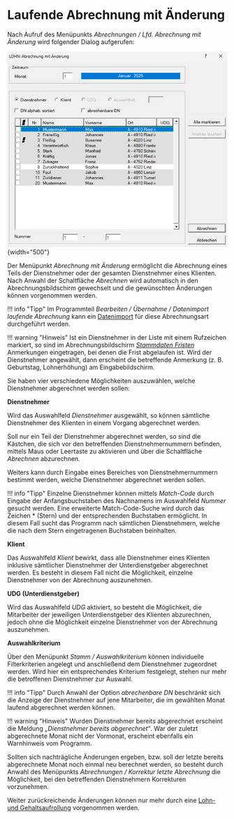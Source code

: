 # Laufende Abrechnung mit Änderung

Nach Aufruf des Menüpunkts *Abrechnungen / Lfd. Abrechnung mit Änderung* wird folgender Dialog aufgerufen:

![Image](<img/image39.png>){width="500"}

Der Menüpunkt *Abrechnung mit Änderung* ermöglicht die Abrechnung eines Teils der Dienstnehmer oder der gesamten Dienstnehmer eines Klienten. Nach Anwahl der Schaltfläche *Abrechnen* wird automatisch in den Abrechnungsbildschirm gewechselt und die gewünschten Änderungen können vorgenommen werden.

!!! info "Tipp"
    Im Programmteil *Bearbeiten / Übernahme / Datenimport laufende Abrechnung* kann ein [Datenimport](../Datenimport/Allgemeines.md) für diese Abrechnungsart durchgeführt werden.

!!! warning "Hinweis"
    Ist ein Dienstnehmer in der Liste mit einem Rufzeichen markiert, so sind im Abrechnungsbildschirm [*Stammdaten Fristen*](../Abrechnungsbildschirme/Stammdaten%20Fristen.md) Anmerkungen eingetragen, bei denen die Frist abgelaufen ist. Wird der Dienstnehmer angewählt, dann erscheint die betreffende Anmerkung (z. B. Geburtstag, Lohnerhöhung) am Eingabebildschirm.

Sie haben vier verschiedene Möglichkeiten auszuwählen, welche Dienstnehmer abgerechnet werden sollen:

**Dienstnehmer**

Wird das Auswahlfeld *Dienstnehmer* ausgewählt, so können sämtliche Dienstnehmer des Klienten in einem Vorgang abgerechnet werden.

Soll nur ein Teil der Dienstnehmer abgerechnet werden, so sind die Kästchen, die sich vor den betreffenden Dienstnehmernummern befinden, mittels Maus oder Leertaste zu aktivieren und über die Schaltfläche *Abrechnen* abzurechnen.

Weiters kann durch Eingabe eines Bereiches von Dienstnehmernummern bestimmt werden, welche Dienstnehmer abgerechnet werden sollen.

!!! info "Tipp"
    Einzelne Dienstnehmer können mittels *Match-Code* durch Eingabe der Anfangsbuchstaben des Nachnamens im Auswahlfeld *Nummer* gesucht werden. Eine erweiterte Match-Code-Suche wird durch das Zeichen * (Stern) und der entsprechenden Buchstaben ermöglicht. In diesem Fall sucht das Programm nach sämtlichen Dienstnehmern, welche die nach dem Stern eingetragenen Buchstaben beinhalten.

**Klient**

Das Auswahlfeld *Klient* bewirkt, dass alle Dienstnehmer eines Klienten inklusive sämtlicher Dienstnehmer der Unterdienstgeber abgerechnet werden. Es besteht in diesem Fall nicht die Möglichkeit, einzelne Dienstnehmer von der Abrechnung auszunehmen.

**UDG (Unterdienstgeber)**

Wird das Auswahlfeld *UDG* aktiviert, so besteht die Möglichkeit, die Mitarbeiter der jeweiligen Unterdienstgeber des Klienten abzurechnen, jedoch ohne die Möglichkeit einzelne Dienstnehmer von der Abrechnung auszunehmen.

**Auswahlkriterium**

Über den Menüpunkt *Stamm / Auswahlkriterium* können individuelle Filterkriterien angelegt und anschließend dem Dienstnehmer zugeordnet werden. Wird hier ein entsprechendes Kriterium festgelegt, stehen nur mehr die betroffenen Dienstnehmer zur Auswahl.

!!! info "Tipp"
    Durch Anwahl der Option *abrechenbare DN* beschränkt sich die Anzeige der Dienstnehmer auf jene Mitarbeiter, die im gewählten Monat laufend abgerechnet werden können.

!!! warning "Hinweis"
    Wurden Dienstnehmer bereits abgerechnet erscheint die Meldung *„Dienstnehmer bereits abgerechnet“*. War der zuletzt abgerechnete Monat nicht der Vormonat, erscheint ebenfalls ein Warnhinweis vom Programm.

Sollten sich nachträgliche Änderungen ergeben, bzw. soll der letzte bereits abgerechnete Monat noch einmal neu berechnet werden, so besteht durch Anwahl des Menüpunkts *Abrechnungen / Korrektur letzte Abrechnung* die Möglichkeit, bei den betreffenden Dienstnehmern Korrekturen vorzunehmen.

Weiter zurückreichende Änderungen können nur mehr durch eine [Lohn- und Gehaltsaufrollung](../Abrechnungen/Aufrollung.md) vorgenommen werden.